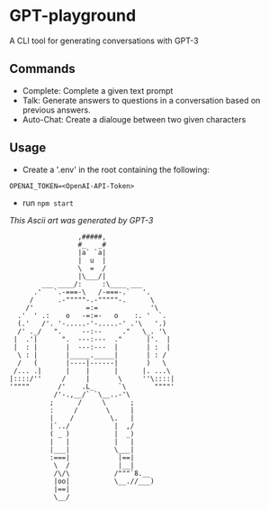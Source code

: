 # GPT-playground

A CLI tool for generating conversations with GPT-3

## Commands
- Complete: Complete a given text prompt
- Talk: Generate answers to questions in a conversation based on previous answers.
- Auto-Chat: Create a dialouge between two given characters

## Usage
- Create a '.env' in the root containing the following:

```
OPENAI_TOKEN=<OpenAI-API-Token>
```

- run ``npm start``



*This Ascii art was generated by GPT-3*
```
                 ,#####,
                 #_   _#
                 |a` `a|
                 |  u  |
                 \  =  /
                 |\___/|
        ___ ____/:     :\____ ___
      .'   `.-===-\   /-===-.`   '.
     /      .-"""""-.-"""""-.      \
    /'             =:=             '\
  .'  ' .:    o   -=:=-   o    :. '  `.
  (.'   /'. '-.....-'-.....-' .'\   '.)
  /' ._/   ".     --:--     ."   \_. '\
 |  .'|      ".  ---:---  ."      |'.  |
 |  : |       |  ---:---  |       | :  |
  \ : |       |_____._____|       | : /
  /   (       |----|------|       )   \
 /... .|      |    |      |      |. ...\
|::::/''     /     |       \     ''\::::|
'""""       /'    .L_      `\       """"'
           /'-.,__/` `\__..-'\
          ;      /     \      ;
          :     /       \     |
          |    /         \.   |
          |`../           |  ,/
          ( _ )           |  _)
          |   |           |   |
          |___|           \___|
          :===|            |==|
           \  /            |__|
           /\/\           /"""`8.__
           |oo|           \__.//___)
           |==|
           \__/ 
```
